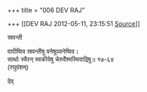 +++
title = "006 DEV RAJ"

+++
[[DEV RAJ	2012-05-11, 23:15:51 [Source](https://groups.google.com/g/samskrita/c/lPY3lIWGUK8)]]



स्रवन्ती

वापीष्विव स्रवन्तीषु वनेषूपवनेष्विव।  
सार्थाः स्वैरन् स्वकीयेषु चेरुर्वेश्मस्विवाद्रिषु॥ १७-६४  
(रघुवंशम्)

  
देव्

